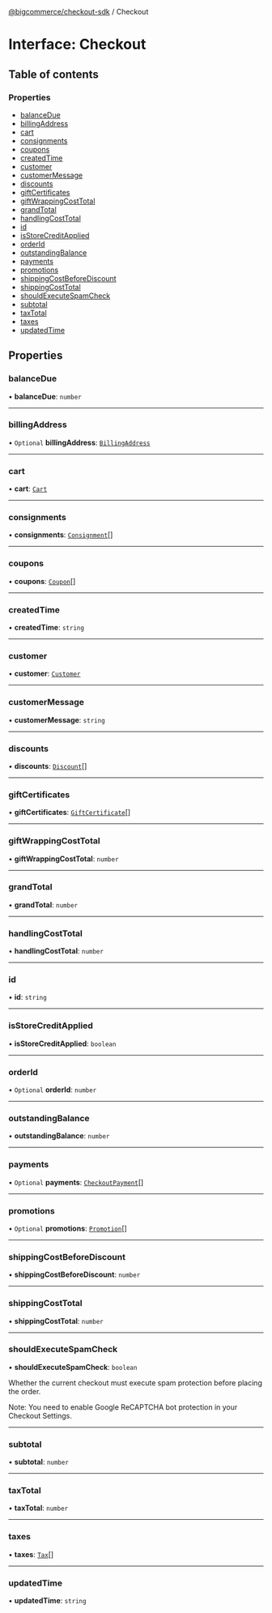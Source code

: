 [@bigcommerce/checkout-sdk](../README.md) / Checkout

# Interface: Checkout

## Table of contents

### Properties

- [balanceDue](Checkout.md#balancedue)
- [billingAddress](Checkout.md#billingaddress)
- [cart](Checkout.md#cart)
- [consignments](Checkout.md#consignments)
- [coupons](Checkout.md#coupons)
- [createdTime](Checkout.md#createdtime)
- [customer](Checkout.md#customer)
- [customerMessage](Checkout.md#customermessage)
- [discounts](Checkout.md#discounts)
- [giftCertificates](Checkout.md#giftcertificates)
- [giftWrappingCostTotal](Checkout.md#giftwrappingcosttotal)
- [grandTotal](Checkout.md#grandtotal)
- [handlingCostTotal](Checkout.md#handlingcosttotal)
- [id](Checkout.md#id)
- [isStoreCreditApplied](Checkout.md#isstorecreditapplied)
- [orderId](Checkout.md#orderid)
- [outstandingBalance](Checkout.md#outstandingbalance)
- [payments](Checkout.md#payments)
- [promotions](Checkout.md#promotions)
- [shippingCostBeforeDiscount](Checkout.md#shippingcostbeforediscount)
- [shippingCostTotal](Checkout.md#shippingcosttotal)
- [shouldExecuteSpamCheck](Checkout.md#shouldexecutespamcheck)
- [subtotal](Checkout.md#subtotal)
- [taxTotal](Checkout.md#taxtotal)
- [taxes](Checkout.md#taxes)
- [updatedTime](Checkout.md#updatedtime)

## Properties

### balanceDue

• **balanceDue**: `number`

___

### billingAddress

• `Optional` **billingAddress**: [`BillingAddress`](BillingAddress.md)

___

### cart

• **cart**: [`Cart`](Cart.md)

___

### consignments

• **consignments**: [`Consignment`](Consignment.md)[]

___

### coupons

• **coupons**: [`Coupon`](Coupon.md)[]

___

### createdTime

• **createdTime**: `string`

___

### customer

• **customer**: [`Customer`](Customer.md)

___

### customerMessage

• **customerMessage**: `string`

___

### discounts

• **discounts**: [`Discount`](Discount.md)[]

___

### giftCertificates

• **giftCertificates**: [`GiftCertificate`](GiftCertificate.md)[]

___

### giftWrappingCostTotal

• **giftWrappingCostTotal**: `number`

___

### grandTotal

• **grandTotal**: `number`

___

### handlingCostTotal

• **handlingCostTotal**: `number`

___

### id

• **id**: `string`

___

### isStoreCreditApplied

• **isStoreCreditApplied**: `boolean`

___

### orderId

• `Optional` **orderId**: `number`

___

### outstandingBalance

• **outstandingBalance**: `number`

___

### payments

• `Optional` **payments**: [`CheckoutPayment`](CheckoutPayment.md)[]

___

### promotions

• `Optional` **promotions**: [`Promotion`](Promotion.md)[]

___

### shippingCostBeforeDiscount

• **shippingCostBeforeDiscount**: `number`

___

### shippingCostTotal

• **shippingCostTotal**: `number`

___

### shouldExecuteSpamCheck

• **shouldExecuteSpamCheck**: `boolean`

Whether the current checkout must execute spam protection
before placing the order.

Note: You need to enable Google ReCAPTCHA bot protection in your Checkout Settings.

___

### subtotal

• **subtotal**: `number`

___

### taxTotal

• **taxTotal**: `number`

___

### taxes

• **taxes**: [`Tax`](Tax.md)[]

___

### updatedTime

• **updatedTime**: `string`
